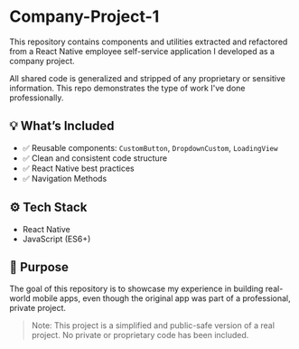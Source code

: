 # Company-Project-1

This repository contains components and utilities extracted and refactored from a React Native employee self-service application I developed as a company project.

All shared code is generalized and stripped of any proprietary or sensitive information. This repo demonstrates the type of work I've done professionally.

## 💡 What’s Included

- ✅ Reusable components: `CustomButton`, `DropdownCustom`, `LoadingView`
- ✅ Clean and consistent code structure
- ✅ React Native best practices
- ✅ Navigation Methods

## ⚙️ Tech Stack

- React Native
- JavaScript (ES6+)

## 🧩 Purpose

The goal of this repository is to showcase my experience in building real-world mobile apps, even though the original app was part of a professional, private project.

> Note: This project is a simplified and public-safe version of a real project. No private or proprietary code has been included.
